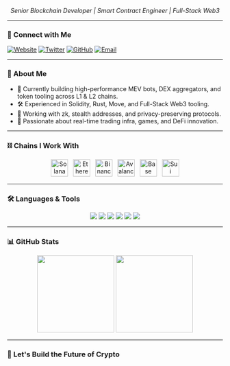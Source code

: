
<p align="center">
  <em>Senior Blockchain Developer | Smart Contract Engineer | Full-Stack Web3</em>
</p>

---

### 🔗 Connect with Me

[![Website](https://img.shields.io/badge/Website-myrmekes.dev-blue?style=flat-square&logo=google-chrome)](https://myrmekes.dev)
[![Twitter](https://img.shields.io/badge/Twitter-@myrmekes_btc-1DA1F2?style=flat-square&logo=twitter&logoColor=white)](https://twitter.com/myrmekes_btc)
[![GitHub](https://img.shields.io/badge/GitHub-myrmekes--a-181717?style=flat-square&logo=github)](https://github.com/myrmekes-a)
[![Email](https://img.shields.io/badge/Email-buildwithm1ke7@gmail.com-red?style=flat-square&logo=gmail&logoColor=white)](mailto:buildwithm1ke7@gmail.com)

---

### 🧠 About Me

- 🔭 Currently building high-performance MEV bots, DEX aggregators, and token tooling across L1 & L2 chains.
- 🛠️ Experienced in Solidity, Rust, Move, and Full-Stack Web3 tooling.
- 🧩 Working with zk, stealth addresses, and privacy-preserving protocols.
- 🎯 Passionate about real-time trading infra, games, and DeFi innovation.

---

### ⛓️ Chains I Work With

<p align="center">
  <img src="https://cryptologos.cc/logos/solana-sol-logo.svg?v=025" alt="Solana" width="40" height="40"/> &nbsp;
  <img src="https://cryptologos.cc/logos/ethereum-eth-logo.svg?v=025" alt="Ethereum" width="40" height="40"/> &nbsp;
  <img src="https://cryptologos.cc/logos/bnb-bnb-logo.svg?v=025" alt="Binance" width="40" height="40"/> &nbsp;
  <img src="https://cryptologos.cc/logos/avalanche-avax-logo.svg?v=025" alt="Avalanche" width="40" height="40"/> &nbsp;
  <img src="https://cryptologos.cc/logos/base-base-logo.svg?v=025" alt="Base" width="40" height="40"/> &nbsp;
  <img src="https://raw.githubusercontent.com/solana-labs/token-list/main/assets/mainnet/2vKhnnshFZcCvQoLWAKmNZKP96MGf5TCtd1nFZzRk1BY/logo.png" alt="Sui" width="40" height="40"/>
</p>

---

### 🛠️ Languages & Tools

<p align="center">
  <img src="https://img.shields.io/badge/Solidity-%23363636?style=flat&logo=ethereum" />
  <img src="https://img.shields.io/badge/Rust-%23000000.svg?style=flat&logo=rust&logoColor=white" />
  <img src="https://img.shields.io/badge/Move-%23FF3C00?style=flat&logo=aptos" />
  <img src="https://img.shields.io/badge/TypeScript-%23007ACC.svg?style=flat&logo=typescript&logoColor=white" />
  <img src="https://img.shields.io/badge/React-%2320232a?style=flat&logo=react&logoColor=%2361DAFB" />
  <img src="https://img.shields.io/badge/Node.js-%23339933.svg?style=flat&logo=node.js&logoColor=white" />
</p>

---

### 📊 GitHub Stats

<p align="center">
  <img src="https://github-readme-stats.vercel.app/api?username=myrmekes-a&show_icons=true&theme=tokyonight" height="180px"/>
  <img src="https://github-readme-stats.vercel.app/api/top-langs/?username=myrmekes-a&layout=compact&theme=tokyonight" height="180px"/>
</p>

---

### 🧬 Let's Build the Future of Crypto
